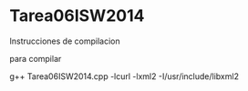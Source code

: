 Tarea06ISW2014
==============

Instrucciones de compilacion

para compilar

g++ Tarea06ISW2014.cpp -lcurl -lxml2 -I/usr/include/libxml2
